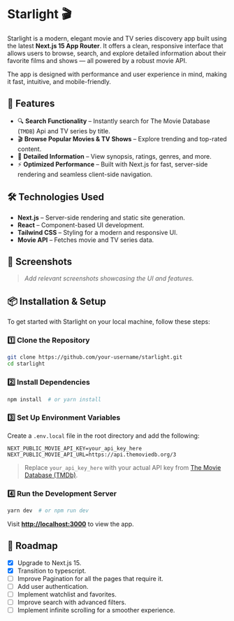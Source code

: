 # Starlight 🎬
Starlight is a modern, elegant movie and TV series discovery app built using the latest **Next.js 15 App Router**. 
It offers a clean, responsive interface that allows users to browse, search, and explore detailed information about their favorite films and shows — all powered by a robust movie API.

The app is designed with performance and user experience in mind, making it fast, intuitive, and mobile-friendly.


## 🚀 Features
- 🔍 **Search Functionality** – Instantly search for The Movie Database (`TMDB`) Api and TV series by title.
- 🎬 **Browse Popular Movies & TV Shows** – Explore trending and top-rated content.
- 📄 **Detailed Information** – View synopsis, ratings, genres, and more.
- ⚡ **Optimized Performance** – Built with Next.js for fast, server-side rendering and seamless client-side navigation.
  <!-- - 🌙 **Dark/Light Mode** – Enjoy a visually appealing interface with theme toggling. -->
  <!-- - 🔗 **Direct Links to Trailers** – Watch trailers directly from the app. -->

## 🛠️ Technologies Used

- **Next.js** – Server-side rendering and static site generation.
- **React** – Component-based UI development.
- **Tailwind CSS** – Styling for a modern and responsive UI.
- **Movie API** – Fetches movie and TV series data.

## 📸 Screenshots

> _Add relevant screenshots showcasing the UI and features._

## 📦 Installation & Setup

To get started with Starlight on your local machine, follow these steps:

### 1️⃣ Clone the Repository

```bash
git clone https://github.com/your-username/starlight.git
cd starlight
```

### 2️⃣ Install Dependencies

```bash
npm install  # or yarn install
```

### 3️⃣ Set Up Environment Variables

Create a `.env.local` file in the root directory and add the following:

```env
NEXT_PUBLIC_MOVIE_API_KEY=your_api_key_here
NEXT_PUBLIC_MOVIE_API_URL=https://api.themoviedb.org/3
```

> Replace `your_api_key_here` with your actual API key from [The Movie Database (TMDb)](https://www.themoviedb.org/).

### 4️⃣ Run the Development Server

```bash
yarn dev  # or npm run dev
```

Visit **[http://localhost:3000](http://localhost:3000)** to view the app.

## 📌 Roadmap

- [x] Upgrade to Next.js 15.
- [x] Transition to typescript.
- [ ] Improve Pagination for all the pages that require it.
- [ ] Add user authentication.
- [ ] Implement watchlist and favorites.
- [ ] Improve search with advanced filters.
- [ ] Implement infinite scrolling for a smoother experience.
